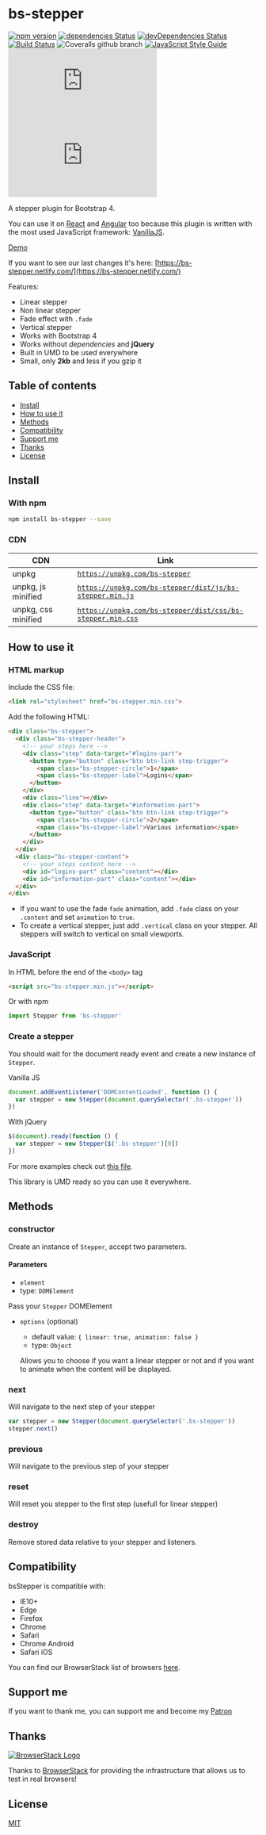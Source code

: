 # bs-stepper

[![npm version](https://img.shields.io/npm/v/bs-stepper.svg)](https://www.npmjs.com/package/bs-stepper)
[![dependencies Status](https://img.shields.io/david/Johann-S/bs-stepper.svg)](https://david-dm.org/Johann-S/bs-stepper)
[![devDependencies Status](https://img.shields.io/david/dev/Johann-S/bs-stepper.svg)](https://david-dm.org/Johann-S/bs-stepper?type=dev)
[![Build Status](https://img.shields.io/travis/Johann-S/bs-stepper/master.svg)](https://travis-ci.org/Johann-S/bs-stepper)
![Coveralls github branch](https://img.shields.io/coveralls/github/Johann-S/bs-stepper/master.svg)
[![JavaScript Style Guide](https://img.shields.io/badge/code_style-standard-brightgreen.svg)](https://standardjs.com/)
[![JS gzip size](https://img.badgesize.io/Johann-S/bs-stepper/gh-pages/dist/js/bs-stepper.min.js?compression=gzip&label=JS+gzip+size)](https://github.com/Johann-S/bs-stepper/tree/gh-pages/dist/js/bs-stepper.min.js)
[![CSS gzip size](https://img.badgesize.io/Johann-S/bs-stepper/gh-pages/dist/css/bs-stepper.min.css?compression=gzip&label=CSS+gzip+size)](https://github.com/Johann-S/bs-stepper/tree/gh-pages/dist/css/bs-stepper.min.css)

A stepper plugin for Bootstrap 4.

You can use it on [React](https://stackblitz.com/edit/bs-stepper-react) and [Angular](https://stackblitz.com/edit/bs-stepper-angular) too because this plugin is written with the most used JavaScript framework: [VanillaJS](http://vanilla-js.com/).

[Demo](https://johann-s.github.io/bs-stepper/)

If you want to see our last changes it's here: [https://bs-stepper.netlify.com/](https://bs-stepper.netlify.com/)

Features:

- Linear stepper
- Non linear stepper
- Fade effect with `.fade`
- Vertical stepper
- Works with Bootstrap 4
- Works without *dependencies* and **jQuery**
- Built in UMD to be used everywhere
- Small, only **2kb** and less if you gzip it

## Table of contents

- [Install](#install)
- [How to use it](#how-to-use-it)
- [Methods](#methods)
- [Compatibility](#compatibility)
- [Support me](#support-me)
- [Thanks](#thanks)
- [License](#license)

## Install

### With npm

```sh
npm install bs-stepper --save
```

### CDN

CDN | Link
------------ | -------------
unpkg | [`https://unpkg.com/bs-stepper`](https://unpkg.com/bs-stepper)
unpkg, js minified | [`https://unpkg.com/bs-stepper/dist/js/bs-stepper.min.js`](https://unpkg.com/bs-stepper/dist/js/bs-stepper.min.js)
unpkg, css minified | [`https://unpkg.com/bs-stepper/dist/css/bs-stepper.min.css`](https://unpkg.com/bs-stepper/dist/css/bs-stepper.min.css)

## How to use it

### HTML markup

Include the CSS file:

```html
<link rel="stylesheet" href="bs-stepper.min.css">
```

Add the following HTML:

```html
<div class="bs-stepper">
  <div class="bs-stepper-header">
    <!-- your steps here -->
    <div class="step" data-target="#logins-part">
      <button type="button" class="btn btn-link step-trigger">
        <span class="bs-stepper-circle">1</span>
        <span class="bs-stepper-label">Logins</span>
      </button>
    </div>
    <div class="line"></div>
    <div class="step" data-target="#information-part">
      <button type="button" class="btn btn-link step-trigger">
        <span class="bs-stepper-circle">2</span>
        <span class="bs-stepper-label">Various information</span>
      </button>
    </div>
  </div>
  <div class="bs-stepper-content">
    <!-- your steps content here -->
    <div id="logins-part" class="content"></div>
    <div id="information-part" class="content"></div>
  </div>
</div>
```

- If you want to use the fade `fade` animation, add `.fade` class on your `.content` and set `animation` to `true`.
- To create a vertical stepper, just add `.vertical` class on your stepper. All steppers will switch to vertical on small viewports.

### JavaScript

In HTML before the end of the `<body>` tag

```html
<script src="bs-stepper.min.js"></script>
```

Or with npm

```js
import Stepper from 'bs-stepper'
```

### Create a stepper

You should wait for the document ready event and create a new instance of `Stepper`.

Vanilla JS

```js
document.addEventListener('DOMContentLoaded', function () {
  var stepper = new Stepper(document.querySelector('.bs-stepper'))
})
```

With jQuery

```js
$(document).ready(function () {
  var stepper = new Stepper($('.bs-stepper')[0])
})
```

For more examples check out [this file](https://github.com/Johann-S/bs-stepper/blob/master/tests/index.html).

This library is UMD ready so you can use it everywhere.

## Methods

### constructor

Create an instance of `Stepper`, accept two parameters.

#### Parameters

- `element`
- type: `DOMElement`

Pass your `Stepper` DOMElement

- `options` (optional)
  - default value: `{ linear: true, animation: false }`
  - type: `Object`

  Allows you to choose if you want a linear stepper or not and if you want to animate when the content will be displayed.

### next

Will navigate to the next step of your stepper

```js
var stepper = new Stepper(document.querySelector('.bs-stepper'))
stepper.next()
```

### previous

Will navigate to the previous step of your stepper

### reset

Will reset you stepper to the first step (usefull for linear stepper)

### destroy

Remove stored data relative to your stepper and listeners.

## Compatibility

bsStepper is compatible with:

- IE10+
- Edge
- Firefox
- Chrome
- Safari
- Chrome Android
- Safari iOS

You can find our BrowserStack list of browsers [here](https://github.com/Johann-S/bs-stepper/blob/master/tests/browsers.js).

## Support me

If you want to thank me, you can support me and become my [Patron](https://www.patreon.com/jservoire)

## Thanks

[![BrowserStack Logo](https://www.browserstack.com/images/mail/browserstack-logo-footer.png)](https://www.browserstack.com/)

Thanks to [BrowserStack](https://www.browserstack.com/) for providing the infrastructure that allows us to test in real browsers!

## License

[MIT](https://github.com/Johann-S/bs-stepper/blob/master/LICENSE)
